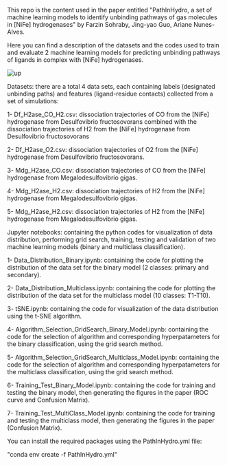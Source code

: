 This repo is the content used in the paper entitled "PathInHydro, a set of machine learning models to identify unbinding pathways of gas molecules in [NiFe] hydrogenases" by Farzin Sohraby, Jing-yao Guo, Ariane Nunes-Alves.

Here you can find a description of the datasets and the codes used to train and evaluate 2 machine learning models for predicting unbinding pathways of ligands in complex with [NiFe] hydrogenases.

![up](https://github.com/FarzinSohraby/PathInHydro/assets/172061891/6db3344c-2e1e-430c-bd40-5fd1c12c119c)


Datasets: there are a total 4 data sets, each containing labels (designated unbinding paths) and features (ligand-residue contacts) collected from a set of simulations:

1- Df_H2ase_CO_H2.csv: dissociation trajectories of CO from the [NiFe] hydrogenase from Desulfovibrio fructosovorans combined with the dissociation trajectories of H2 from the [NiFe] hydrogenase from Desulfovibrio fructosovorans

2- Df_H2ase_O2.csv: dissociation trajectories of O2 from the [NiFe] hydrogenase from Desulfovibrio fructosovorans.

3- Mdg_H2ase_CO.csv: dissociation trajectories of CO from the [NiFe] hydrogenase from Megalodesulfovibrio gigas.

4- Mdg_H2ase_H2.csv: dissociation trajectories of H2 from the [NiFe] hydrogenase from Megalodesulfovibrio gigas.

5- Mdg_H2ase_H2.csv: dissociation trajectories of H2 from the [NiFe] hydrogenase from Megalodesulfovibrio gigas.

Jupyter notebooks: containing the python codes for visualization of data distribution, performing grid search, training, testing and validation of two machine learning models (binary and multiclass classification).

1- Data_Distribution_Binary.ipynb: containing the code for plotting the distribution of the data set for the binary model (2 classes: primary and secondary).

2- Data_Distribution_Multiclass.ipynb: containing the code for plotting the distribution of the data set for the multiclass model (10 classes: T1-T10).

3- tSNE.ipynb: containing the code for visualization of the data distribution using the t-SNE algorithm.

4- Algorithm_Selection_GridSearch_Binary_Model.ipynb: containing the code for the selection of algorithm and corresponding hyperpatameters for the binary classification, using the grid search method. 

5- Algorithm_Selection_GridSearch_Multiclass_Model.ipynb: containing the code for the selection of algorithm and corresponding hyperpatameters for the multiclass classification, using the grid search method. 

6- Training_Test_Binary_Model.ipynb: containing the code for training and testing the binary model, then generating the figures in the paper (ROC curve and Confusion Matrix).

7- Training_Test_MultiClass_Model.ipynb: containing the code for training and testing the multiclass model, then generating the figures in the paper (Confusion Matrix).


You can install the required packages using the PathInHydro.yml file:

"conda env create -f PathInHydro.yml"
